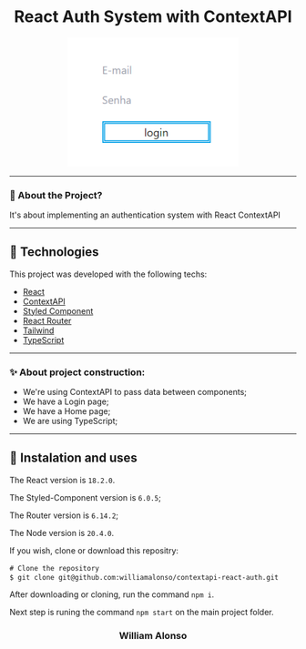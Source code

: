 <h1 align="center">
  React Auth System with ContextAPI
</h1>

<div align="center">
  <img src="/public/home.png" alt"auth system" title="auth system" width="300" />
</div>

---




### 🤔 About the Project?

It's about implementing an authentication system with React ContextAPI

---

## 🚀 Technologies

This project was developed with the following techs:

- [React](https://react.dev/)
- [ContextAPI](https://legacy.reactjs.org/docs/context.html#api)
- [Styled Component](https://styled-components.com/)
- [React Router](https://reactrouter.com/en/main)
- [Tailwind](https://tailwindcss.com)
- [TypeScript](https://www.typescriptlang.org)

---

### ✨ About project construction:

- We're using ContextAPI to pass data between components;
- We have a Login page;
- We have a Home page;
- We are using TypeScript;

---

## 🙅 Instalation and uses

The React version is `18.2.0`.

The Styled-Component version is `6.0.5`;

The Router version is `6.14.2`;

The Node version is `20.4.0`.

If you wish, clone or download this repositry:

```
# Clone the repository
$ git clone git@github.com:williamalonso/contextapi-react-auth.git
```

After downloading or cloning, run the command `npm i`.

Next step is runing the command `npm start` on the main project folder.

<h3 align="center">William Alonso</h3>
